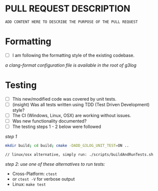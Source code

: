 
# PULL REQUEST DESCRIPTION

`ADD CONTENT HERE TO DESCRIBE THE PURPOSE OF THE PULL REQUEST`


# Formatting
- [ ] I am following the formatting style of the existing codebase. 

_a clang-format configuration file is available in the root of g3log_

# Testing

- [ ] This new/modified code was covered by unit tests. 
- [ ] (insight) Was all tests written using TDD (Test Driven Development) style?
- [ ] The CI (Windows, Linux, OSX) are working without issues. 
- [ ] Was new functionality documented? 
- [ ] The testing steps  1 - 2 below were followed

_step 1_

```bash 
mkdir build; cd build; cmake -DADD_G3LOG_UNIT_TEST=ON ..

// linux/osx alternative, simply run: ./scripts/buildAndRunTests.sh
```

_step 2: use one of these alternatives to run tests:_

- Cross-Platform: `ctest`
- or `ctest -V` for verbose output
- Linux: `make test`
